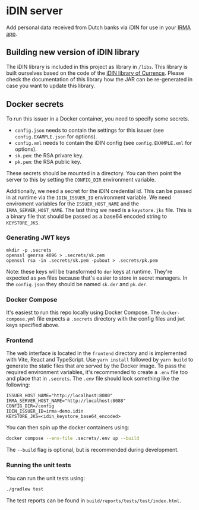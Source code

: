 # iDIN server

Add personal data received from Dutch banks via iDIN for use in your
[IRMA app](https://github.com/privacybydesign/irmamobile).

## Building new version of iDIN library
The iDIN library is included in this project as library in `/libs`. This library is built ourselves
based on the code of the [iDIN library of Currence](https://github.com/Currence-Online/iDIN-libraries-java/tree/master/Java/library).
Please check the documentation of this library how the JAR can be re-generated in case
you want to update this library.


## Docker secrets
To run this issuer in a Docker container, you need to specify some secrets.
- `config.json` needs to contain the settings for this issuer (see `config.EXAMPLE.json` for options).
- `config.xml` needs to contain the iDIN config (see `config.EXAMPLE.xml` for options).
- `sk.pem`: the RSA privare key.
- `pk.pem`: the RSA public key.

These secrets should be mounted in a directory. You can then point the server to this by setting the `CONFIG_DIR` environment variable.

Additionally, we need a secret for the iDIN credential id.
This can be passed in at runtime via the `IDIN_ISSUER_ID` environment variable.
We need enviroment variables for the `ISSUER_HOST_NAME` and the `IRMA_SERVER_HOST_NAME`.
The last thing we need is a `keystore.jks` file. This is a binary file that should be passed as a base64 encoded string to `KEYSTORE_JKS`.

### Generating JWT keys
```
mkdir -p .secrets
openssl genrsa 4096 > .secrets/sk.pem
openssl rsa -in .secrets/sk.pem -pubout > .secrets/pk.pem
```

Note: these keys will be transformed to `der` keys at runtime.
They're expected as `pem` files because that's easier to store in secret managers.
In the `config.json` they should be named `sk.der` and `pk.der`.

### Docker Compose
It's easiest to run this repo locally using Docker Compose.
The `docker-compose.yml` file expects a `.secrets` directory with the config files and jwt keys specified above.

### Frontend
The web interface is located in the `frontend` directory and is implemented with
Vite, React and TypeScript. Use `yarn install` followed by `yarn build` to
generate the static files that are served by the Docker image.
To pass the required environment variables, it's recommended to create a `.env` file too and place that in `.secrets`.
The `.env` file should look something like the following:
```
ISSUER_HOST_NAME="http://localhost:8080"
IRMA_SERVER_HOST_NAME="http://localhost:8088"
CONFIG_DIR=/config
IDIN_ISSUER_ID=irma-demo.idin
KEYSTORE_JKS=<idin_keystore_base64_encoded>
```

You can then spin up the docker containers using:
```bash
docker compose --env-file .secrets/.env up --build
```
The `--build` flag is optional, but is recommended during development.

### Running the unit tests
You can run the unit tests using:
```bash
./gradlew test
```
The test reports can be found in `build/reports/tests/test/index.html`.

